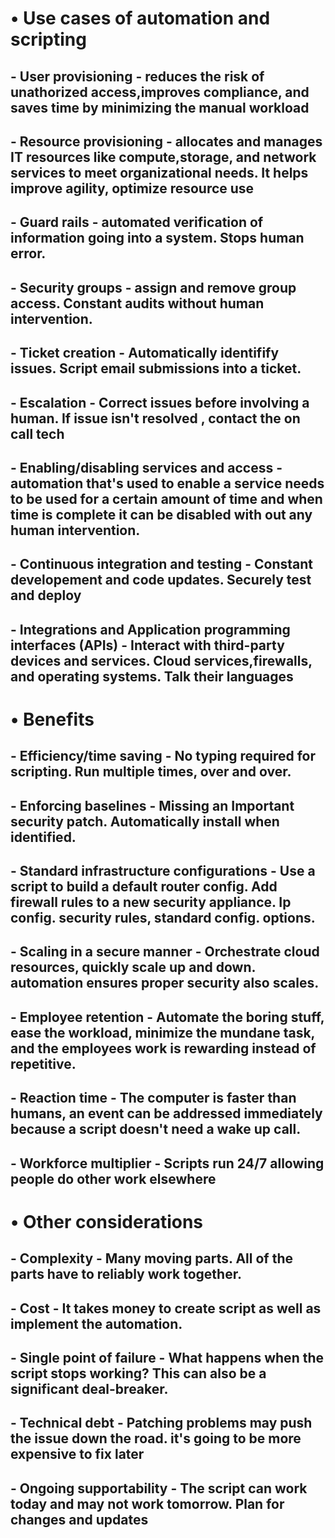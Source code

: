 # • Use cases of automation and scripting
## - User provisioning - reduces the risk of unathorized access,improves compliance, and saves time by minimizing the manual workload
## - Resource provisioning - allocates and manages IT resources like compute,storage, and network services to meet organizational needs. It helps improve agility, optimize resource use
## - Guard rails - automated verification of information going into a system. Stops human error. 
## - Security groups - assign and remove group access. Constant audits without human intervention.
## - Ticket creation - Automatically identifify issues. Script email submissions into a ticket.
## - Escalation - Correct issues before involving a human. If issue isn't resolved , contact the on call tech
## - Enabling/disabling services and access - automation that's used to enable a service needs to be used for a certain amount of time and when time is complete it can be disabled with out any human intervention.
## - Continuous integration and testing - Constant developement and code updates. Securely test and deploy
## - Integrations and Application programming interfaces (APIs) - Interact with third-party devices and services. Cloud services,firewalls, and operating systems. Talk their languages
# • Benefits
## - Efficiency/time saving - No typing required for scripting. Run multiple times, over and over.
## - Enforcing baselines - Missing an Important security patch. Automatically install when identified.
## - Standard infrastructure configurations - Use a script to build a default router config. Add firewall rules to a new security appliance. Ip config. security rules, standard  config. options.
## - Scaling in a secure manner - Orchestrate cloud resources, quickly scale up and down. automation ensures proper security also scales.
## - Employee retention - Automate the boring stuff, ease the workload, minimize the mundane task, and the employees work is rewarding instead of repetitive.
## - Reaction time - The computer is faster than humans, an event can be addressed immediately because a script doesn't need a wake up call. 
## - Workforce multiplier - Scripts run 24/7 allowing people do other work elsewhere
# • Other considerations
## - Complexity - Many moving parts. All of the parts have to reliably work together.
## - Cost - It takes money to create script as well as implement the automation.
## - Single point of failure - What happens when the script stops working? This can also be a significant deal-breaker.
## - Technical debt - Patching problems may push the issue down the road. it's going to be more expensive to fix later
## - Ongoing supportability - The script can work today and may not work tomorrow. Plan for changes and updates
